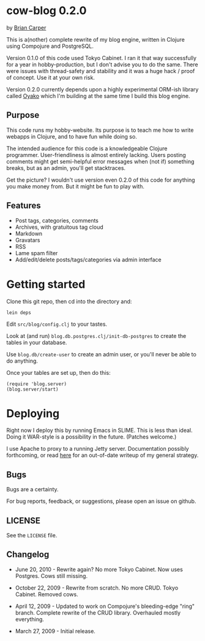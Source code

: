# cow-blog 0.2.0
by [Brian Carper](http://briancarper.net/)

This is a(nother) complete rewrite of my blog engine, written in Clojure using Compojure and PostgreSQL.

Version 0.1.0 of this code used Tokyo Cabinet.  I ran it that way successfully for a year in hobby-production, but I don't advise you to do the same.  There were issues with thread-safety and stability and it was a huge hack / proof of concept.  Use it at your own risk.

Version 0.2.0 currently depends upon a highly experimental ORM-ish library called [Oyako](http://github.com/briancarper/oyako) which I'm building at the same time I build this blog engine.

## Purpose

This code runs my hobby-website.  Its purpose is to teach me how to write webapps in Clojure, and to have fun while doing so.

The intended audience for this code is a knowledgeable Clojure programmer.  User-friendliness is almost entirely lacking.  Users posting comments might get semi-helpful error messages when (not if) something breaks, but as an admin, you'll get stacktraces.

Get the picture?  I wouldn't use version even 0.2.0 of this code for anything you make money from.  But it might be fun to play with.

## Features

* Post tags, categories, comments
* Archives, with gratuitous tag cloud
* Markdown
* Gravatars
* RSS
* Lame spam filter
* Add/edit/delete posts/tags/categories via admin interface

# Getting started

Clone this git repo, then cd into the directory and:

    lein deps

Edit `src/blog/config.clj` to your tastes.

Look at (and run) `blog.db.postgres.clj/init-db-postgres` to create the tables in your database.

Use `blog.db/create-user` to create an admin user, or you'll never be able to do anything.

Once your tables are set up, then do this:

    (require 'blog.server)
    (blog.server/start)

# Deploying

Right now I deploy this by running Emacs in SLIME.  This is less than ideal.  Doing it WAR-style is a possibility in the future.  (Patches welcome.)

I use Apache to proxy to a running Jetty server.  Documentation possibly forthcoming, or read [here](http://briancarper.net/blog/deploying-clojure-websites) for an out-of-date writeup of my general strategy.

## Bugs

Bugs are a certainty.

For bug reports, feedback, or suggestions, please open an issue on github.

## LICENSE

See the `LICENSE` file.

## Changelog

* June 20, 2010 - Rewrite again?  No more Tokyo Cabinet.  Now uses Postgres.  Cows still missing.

* October 22, 2009 - Rewrite from scratch.  No more CRUD.  Tokyo Cabinet.  Removed cows.

* April 12, 2009 - Updated to work on Compojure's bleeding-edge "ring" branch.  Complete rewrite of the CRUD library.  Overhauled mostly everything.

* March 27, 2009 - Initial release.
